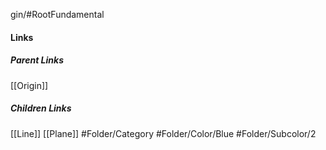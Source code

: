 gin/#RootFundamental
#### Links
##### Parent Links
[[Origin]]
##### Children Links
[[Line]]
[[Plane]]
#Folder/Category
#Folder/Color/Blue
#Folder/Subcolor/2
